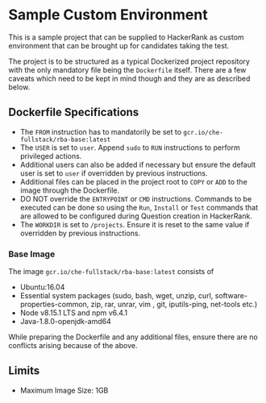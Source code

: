 # Sample Custom Environment

This is a sample project that can be supplied to HackerRank as custom environment that can be brought up for candidates taking the test.

The project is to be structured as a typical Dockerized project repository with the only mandatory file being the `Dockerfile` itself. There are a few caveats which need to be kept in mind though and they are as described below.

## Dockerfile Specifications

- The `FROM` instruction has to mandatorily be set to `gcr.io/che-fullstack/rba-base:latest`
- The `USER` is set to `user`. Append `sudo` to `RUN` instructions to perform privileged actions.
- Additional users can also be added if necessary but ensure the default user is set to `user` if overridden by previous instructions.
- Additional files can be placed in the project root to `COPY` or `ADD` to the image through the Dockerfile.
- DO NOT override the `ENTRYPOINT` or `CMD` instructions. Commands to be executed can be done so using the `Run`, `Install` or `Test` commands that are allowed to be configured during Question creation in HackerRank.
- The `WORKDIR` is set to `/projects`. Ensure it is reset to the same value if overridden by previous instructions.

### Base Image

The image `gcr.io/che-fullstack/rba-base:latest` consists of

- Ubuntu:16.04
- Essential system packages (sudo, bash, wget, unzip, curl, software-properties-common, zip, rar, unrar, vim , git, iputils-ping, net-tools etc.)
- Node v8.15.1 LTS and npm v6.4.1
- Java-1.8.0-openjdk-amd64

While preparing the Dockerfile and any additional files, ensure there are no conflicts arising because of the above.

## Limits

- Maximum Image Size: 1GB
